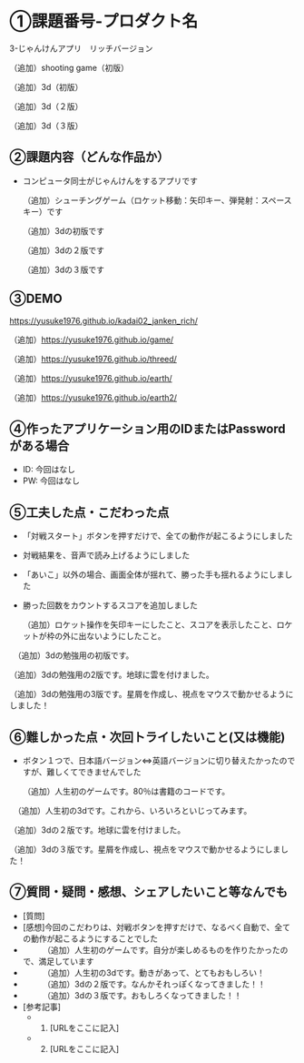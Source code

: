 # ①課題番号-プロダクト名

3-じゃんけんアプリ　リッチバージョン

（追加）shooting game（初版）

（追加）3d（初版）

（追加）3d（２版）

（追加）3d（３版）


## ②課題内容（どんな作品か）

- コンピュータ同士がじゃんけんをするアプリです

  （追加）シューチングゲーム（ロケット移動：矢印キー、弾発射：スペースキー）です

  （追加）3dの初版です

  （追加）3dの２版です

  （追加）3dの３版です

## ③DEMO

https://yusuke1976.github.io/kadai02_janken_rich/

（追加）https://yusuke1976.github.io/game/

（追加）https://yusuke1976.github.io/threed/

（追加）https://yusuke1976.github.io/earth/

（追加）https://yusuke1976.github.io/earth2/

## ④作ったアプリケーション用のIDまたはPasswordがある場合

- ID: 今回はなし
- PW: 今回はなし

## ⑤工夫した点・こだわった点

- 「対戦スタート」ボタンを押すだけで、全ての動作が起こるようにしました
- 対戦結果を、音声で読み上げるようにしました
- 「あいこ」以外の場合、画面全体が揺れて、勝った手も揺れるようにしました
- 勝った回数をカウントするスコアを追加しました

  （追加）ロケット操作を矢印キーにしたこと、スコアを表示したこと、ロケットが枠の外に出ないようにしたこと。

　（追加）3dの勉強用の初版です。

  （追加）3dの勉強用の2版です。地球に雲を付けました。

  （追加）3dの勉強用の3版です。星屑を作成し、視点をマウスで動かせるようにしました！

## ⑥難しかった点・次回トライしたいこと(又は機能)

- ボタン１つで、日本語バージョン⇔英語バージョンに切り替えたかったのですが、難しくてできませんでした

  （追加）人生初のゲームです。80％は書籍のコードです。

　（追加）人生初の3dです。これから、いろいろといじってみます。

  （追加）3dの２版です。地球に雲を付けました。

  （追加）3dの３版です。星屑を作成し、視点をマウスで動かせるようにしました！

## ⑦質問・疑問・感想、シェアしたいこと等なんでも

- [質問]
- [感想]今回のこだわりは、対戦ボタンを押すだけで、なるべく自動で、全ての動作が起こるようにすることでした
- 　　　（追加）人生初のゲームです。自分が楽しめるものを作りたかったので、満足しています
- 　　　（追加）人生初の3dです。動きがあって、とてもおもしろい！
- 　　　（追加）3dの２版です。なんかそれっぽくなってきました！！
- 　　　（追加）3dの３版です。おもしろくなってきました！！
- [参考記事]
  - 1. [URLをここに記入]
  - 2. [URLをここに記入]
